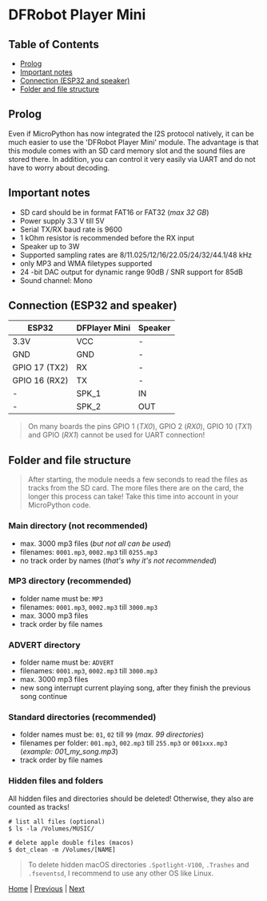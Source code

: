 # DFRobot Player Mini

## Table of Contents

- [Prolog](#prolog)
- [Important notes](#important-notes)
- [Connection (ESP32 and speaker)](#connection-esp32-and-speaker)
- [Folder and file structure](#folder-and-file-structure)

## Prolog

Even if MicroPython has now integrated the I2S protocol natively, it can be much easier to use the 'DFRobot Player Mini' module. The advantage is that this module comes with an SD card memory slot and the sound files are stored there. In addition, you can control it very easily via UART and do not have to worry about decoding.

## Important notes

- SD card should be in format FAT16 or FAT32 (_max 32 GB_)
- Power supply 3.3 V till 5V
- Serial TX/RX baud rate is 9600
- 1 kOhm resistor is recommended before the RX input
- Speaker up to 3W
- Supported sampling rates are 8/11.025/12/16/22.05/24/32/44.1/48 kHz
- only MP3 and WMA filetypes supported
- 24 -bit DAC output for dynamic range 90dB / SNR support for 85dB
- Sound channel: Mono

## Connection (ESP32 and speaker)

| ESP32         | DFPlayer Mini | Speaker |
|---------------|---------------|---------|
| 3.3V          | VCC           | -       |
| GND           | GND           | -       |
| GPIO 17 (TX2) | RX            | -       |
| GPIO 16 (RX2) | TX            | -       |
| -             | SPK_1         | IN      |
| -             | SPK_2         | OUT     |    

> On many boards the pins GPIO 1 (_TX0_), GPIO 2 (_RX0_), GPIO 10 (_TX1_) and GPIO (_RX1_) cannot be used for UART connection!

## Folder and file structure

> After starting, the module needs a few seconds to read the files as tracks from the SD card. The more files there are on the card, the longer this process can take! Take this time into account in your MicroPython code.

### Main directory (not recommended)

- max. 3000 mp3 files (_but not all can be used_)
- filenames: `0001.mp3`, `0002.mp3` till `0255.mp3`
- no track order by names (_that's why it's not recommended_)

### MP3 directory (recommended)

- folder name must be: `MP3`
- filenames: `0001.mp3`, `0002.mp3` till `3000.mp3`
- max. 3000 mp3 files
- track order by file names

### ADVERT directory

- folder name must be: `ADVERT`
- filenames: `0001.mp3`, `0002.mp3` till `3000.mp3`
- max. 3000 mp3 files
- new song interrupt current playing song, after they finish the previous song continue

### Standard directories (recommended)

- folder names must be: `01`, `02` till `99` (_max. 99 directories_)
- filenames per folder: `001.mp3`, `002.mp3` till `255.mp3` or `001xxx.mp3` (_example: 001_my_song.mp3_)
- track order by file names

### Hidden files and folders

All hidden files and directories should be deleted! Otherwise, they also are counted as tracks!

```shell
# list all files (optional)
$ ls -la /Volumes/MUSIC/

# delete apple double files (macos)
$ dot_clean -m /Volumes/[NAME]
```

> To delete hidden macOS directories `.Spotlight-V100`, `.Trashes` and `.fseventsd`, I recommend to use any other OS like Linux.

[Home](https://github.com/Lupin3000/ESP) | [Previous](./007_sound_tutorials.md) | [Next](./008_motor_tutorials.md)
